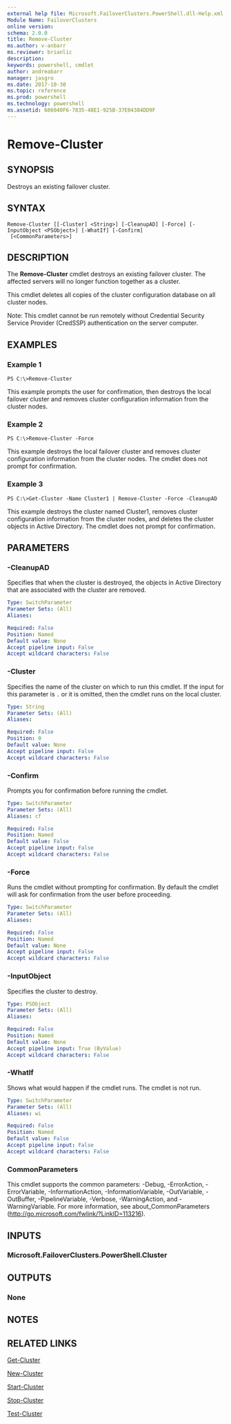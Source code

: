 ```yaml
---
external help file: Microsoft.FailoverClusters.PowerShell.dll-Help.xml
Module Name: FailoverClusters
online version: 
schema: 2.0.0
title: Remove-Cluster
ms.author: v-anbarr
ms.reviewer: brianlic
description: 
keywords: powershell, cmdlet
author: andreabarr
manager: jasgro
ms.date: 2017-10-30
ms.topic: reference
ms.prod: powershell
ms.technology: powershell
ms.assetid: 686040F6-7835-48E1-925B-37E04384DD9F
---
```


# Remove-Cluster

## SYNOPSIS
Destroys an existing failover cluster.

## SYNTAX

```
Remove-Cluster [[-Cluster] <String>] [-CleanupAD] [-Force] [-InputObject <PSObject>] [-WhatIf] [-Confirm]
 [<CommonParameters>]
```

## DESCRIPTION
The **Remove-Cluster** cmdlet destroys an existing failover cluster.
The affected servers will no longer function together as a cluster.

This cmdlet deletes all copies of the cluster configuration database on all cluster nodes.

Note: This cmdlet cannot be run remotely without Credential Security Service Provider (CredSSP) authentication on the server computer.

## EXAMPLES

### Example 1
```
PS C:\>Remove-Cluster
```

This example prompts the user for confirmation, then destroys the local failover cluster and removes cluster configuration information from the cluster nodes.

### Example 2
```
PS C:\>Remove-Cluster -Force
```

This example destroys the local failover cluster and removes cluster configuration information from the cluster nodes.
The cmdlet does not prompt for confirmation.

### Example 3
```
PS C:\>Get-Cluster -Name Cluster1 | Remove-Cluster -Force -CleanupAD
```

This example destroys the cluster named Cluster1, removes cluster configuration information from the cluster nodes, and deletes the cluster objects in Active Directory.
The cmdlet does not prompt for confirmation.

## PARAMETERS

### -CleanupAD
Specifies that when the cluster is destroyed, the objects in Active Directory that are associated with the cluster are removed.

```yaml
Type: SwitchParameter
Parameter Sets: (All)
Aliases: 

Required: False
Position: Named
Default value: None
Accept pipeline input: False
Accept wildcard characters: False
```

### -Cluster
Specifies the name of the cluster on which to run this cmdlet.
If the input for this parameter is `.` or it is omitted, then the cmdlet runs on the local cluster.

```yaml
Type: String
Parameter Sets: (All)
Aliases: 

Required: False
Position: 0
Default value: None
Accept pipeline input: False
Accept wildcard characters: False
```

### -Confirm
Prompts you for confirmation before running the cmdlet.

```yaml
Type: SwitchParameter
Parameter Sets: (All)
Aliases: cf

Required: False
Position: Named
Default value: False
Accept pipeline input: False
Accept wildcard characters: False
```

### -Force
Runs the cmdlet without prompting for confirmation.
By default the cmdlet will ask for confirmation from the user before proceeding.

```yaml
Type: SwitchParameter
Parameter Sets: (All)
Aliases: 

Required: False
Position: Named
Default value: None
Accept pipeline input: False
Accept wildcard characters: False
```

### -InputObject
Specifies the cluster to destroy.

```yaml
Type: PSObject
Parameter Sets: (All)
Aliases: 

Required: False
Position: Named
Default value: None
Accept pipeline input: True (ByValue)
Accept wildcard characters: False
```

### -WhatIf
Shows what would happen if the cmdlet runs.
The cmdlet is not run.

```yaml
Type: SwitchParameter
Parameter Sets: (All)
Aliases: wi

Required: False
Position: Named
Default value: False
Accept pipeline input: False
Accept wildcard characters: False
```

### CommonParameters
This cmdlet supports the common parameters: -Debug, -ErrorAction, -ErrorVariable, -InformationAction, -InformationVariable, -OutVariable, -OutBuffer, -PipelineVariable, -Verbose, -WarningAction, and -WarningVariable. For more information, see about_CommonParameters (http://go.microsoft.com/fwlink/?LinkID=113216).

## INPUTS

### Microsoft.FailoverClusters.PowerShell.Cluster

## OUTPUTS

### None

## NOTES

## RELATED LINKS

[Get-Cluster](./Get-Cluster.md)

[New-Cluster](./New-Cluster.md)

[Start-Cluster](./Start-Cluster.md)

[Stop-Cluster](./Stop-Cluster.md)

[Test-Cluster](./Test-Cluster.md)

